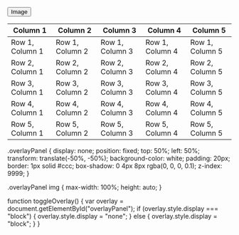 <button id="imageButton" type="button" onclick="toggleOverlay()">Image</button>

<div id="overlayPanel" class="overlayPanel">
  
<table>
  <thead>
    <tr>
      <th>Column 1</th>
      <th>Column 2</th>
      <th>Column 3</th>
      <th>Column 4</th>
      <th>Column 5</th>
    </tr>
  </thead>
  <tbody>
    <tr>
      <td>Row 1, Column 1</td>
      <td>Row 1, Column 2</td>
      <td>Row 1, Column 3</td>
      <td>Row 1, Column 4</td>
      <td>Row 1, Column 5</td>
    </tr>
    <tr>
      <td>Row 2, Column 1</td>
      <td>Row 2, Column 2</td>
      <td>Row 2, Column 3</td>
      <td>Row 2, Column 4</td>
      <td>Row 2, Column 5</td>
    </tr>
    <tr>
      <td>Row 3, Column 1</td>
      <td>Row 3, Column 2</td>
      <td>Row 3, Column 3</td>
      <td>Row 3, Column 4</td>
      <td>Row 3, Column 5</td>
    </tr>
    <tr>
      <td>Row 4, Column 1</td>
      <td>Row 4, Column 2</td>
      <td>Row 4, Column 3</td>
      <td>Row 4, Column 4</td>
      <td>Row 4, Column 5</td>
    </tr>
    <tr>
      <td>Row 5, Column 1</td>
      <td>Row 5, Column 2</td>
      <td>Row 5, Column 3</td>
      <td>Row 5, Column 4</td>
      <td>Row 5, Column 5</td>
    </tr>
  </tbody>
</table>
</div>

.overlayPanel {
  display: none;
  position: fixed;
  top: 50%;
  left: 50%;
  transform: translate(-50%, -50%);
  background-color: white;
  padding: 20px;
  border: 1px solid #ccc;
  box-shadow: 0 4px 8px rgba(0, 0, 0, 0.1);
  z-index: 9999;
}

.overlayPanel img {
  max-width: 100%;
  height: auto;
}

function toggleOverlay() {
  var overlay = document.getElementById("overlayPanel");
  if (overlay.style.display === "block") {
    overlay.style.display = "none";
  } else {
    overlay.style.display = "block";
  }
}
